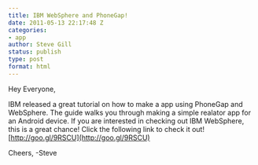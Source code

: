 ```yaml
---
title: IBM WebSphere and PhoneGap!
date: 2011-05-13 22:17:48 Z
categories:
- app
author: Steve Gill
status: publish
type: post
format: html
---
```


Hey Everyone,

IBM released a great tutorial on how to make a app using PhoneGap and WebSphere. The guide walks you through making a simple realator app for an Android device. If you are interested in checking out IBM WebSphere, this is a great chance! Click the following link to check it out! [http://goo.gl/9RSCU](http://goo.gl/9RSCU)

Cheers, -Steve
